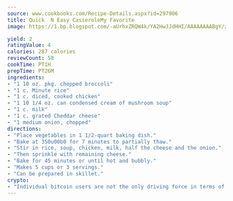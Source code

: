 ```yaml
---
source: www.cookbooks.com/Recipe-Details.aspx?id=297906
title: Quick  N Easy CasseroleMy Favorite  
image: https://1.bp.blogspot.com/-aUrhxZRQW4k/YA2HwJJdHHI/AAAAAAAABgY/z2R8OXCxqDoBQtRn-q-fHG8g9_G4G1HBwCLcBGAsYHQ/s320/13.png

yield: 2
ratingValue: 4
calories: 287 calories
reviewCount: 58
cookTime: PT1H
prepTime: PT26M
ingredients:
- "1 10 oz. pkg. chopped broccoli"
- "1 c. Minute rice"
- "1 c. diced, cooked chicken"
- "1 10 1/4 oz. can condensed cream of mushroom soup"
- "1 c. milk"
- "1 c. grated Cheddar cheese"
- "1 medium onion, chopped"
directions:
- "Place vegetables in 1 1/2-quart baking dish."
- "Bake at 350u00b0 for 7 minutes to partially thaw."
- "Stir in rice, soup, chicken, milk, half the cheese and the onion."
- "Then sprinkle with remaining cheese."
- "Bake for 45 minutes or until hot and bubbly."
- "Makes 5 cups or 3 servings."
- "Can be prepared in skillet."
crypto:
- "Individual bitcoin users are not the only driving force in terms of securing the bitcoin network."
---
```

